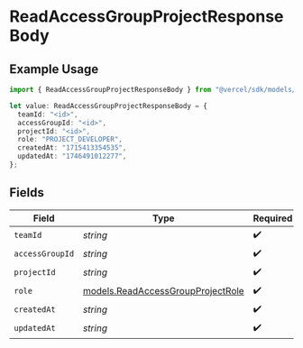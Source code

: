 # ReadAccessGroupProjectResponseBody

## Example Usage

```typescript
import { ReadAccessGroupProjectResponseBody } from "@vercel/sdk/models/readaccessgroupprojectop.js";

let value: ReadAccessGroupProjectResponseBody = {
  teamId: "<id>",
  accessGroupId: "<id>",
  projectId: "<id>",
  role: "PROJECT_DEVELOPER",
  createdAt: "1715413354535",
  updatedAt: "1746491012277",
};
```

## Fields

| Field                                                                        | Type                                                                         | Required                                                                     | Description                                                                  |
| ---------------------------------------------------------------------------- | ---------------------------------------------------------------------------- | ---------------------------------------------------------------------------- | ---------------------------------------------------------------------------- |
| `teamId`                                                                     | *string*                                                                     | :heavy_check_mark:                                                           | N/A                                                                          |
| `accessGroupId`                                                              | *string*                                                                     | :heavy_check_mark:                                                           | N/A                                                                          |
| `projectId`                                                                  | *string*                                                                     | :heavy_check_mark:                                                           | N/A                                                                          |
| `role`                                                                       | [models.ReadAccessGroupProjectRole](../models/readaccessgroupprojectrole.md) | :heavy_check_mark:                                                           | N/A                                                                          |
| `createdAt`                                                                  | *string*                                                                     | :heavy_check_mark:                                                           | N/A                                                                          |
| `updatedAt`                                                                  | *string*                                                                     | :heavy_check_mark:                                                           | N/A                                                                          |